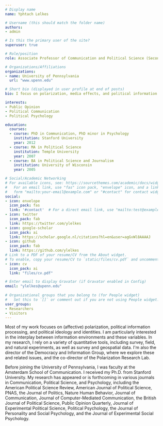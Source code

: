 ```yaml
---
# Display name
name: Yphtach Lelkes

# Username (this should match the folder name)
authors:
- admin

# Is this the primary user of the site?
superuser: true

# Role/position
role: Associate Professor of Communication and Political Science (Secondary)

# Organizations/Affiliations
organizations:
- name: University of Pennsylvania
  url: "www.upenn.edu"

# Short bio (displayed in user profile at end of posts)
bio: I focus on polarization, media effects, and political information processing.

interests:
- Public Opinion
- Political Communication
- Political Psychology

education:
  courses:
  - course: PhD in Communication, PhD minor in Psychology
    institution: Stanford University
    year: 2012
  - course: MA in Political Science
    institution: Temple University
    year: 2007
  - course: BA in Political Science and Journalism 
    institution: University of Wisconsin
    year: 2005

# Social/Academic Networking
# For available icons, see: https://sourcethemes.com/academic/docs/widgets/#icons
#   For an email link, use "fas" icon pack, "envelope" icon, and a link in the
#   form "mailto:your-email@example.com" or "#contact" for contact widget.
social:
- icon: envelope
  icon_pack: fas
  link: '#contact'  # For a direct email link, use "mailto:test@example.org".
- icon: twitter
  icon_pack: fab
  link: https://twitter.com/ylelkes
- icon: google-scholar
  icon_pack: ai
  link: https://scholar.google.nl/citations?hl=en&user=agGvWl8AAAAJ
- icon: github
  icon_pack: fab
  link: https://github.com/ylelkes
# Link to a PDF of your resume/CV from the About widget.
# To enable, copy your resume/CV to `static/files/cv.pdf` and uncomment the lines below.  
- icon: cv
  icon_pack: ai
  link: "files/cv.pdf"

# Enter email to display Gravatar (if Gravatar enabled in Config)
email: "ylelkes@upenn.edu"
  
# Organizational groups that you belong to (for People widget)
#   Set this to `[]` or comment out if you are not using People widget.  
user_groups:
- Researchers
- Visitors
---
```


Most of my work focuses on (affective) polarization, political information processing, and political ideology and identities. I am particularly interested in the interplay between information environments and these variables. In my research, I rely on a variety of quantitative tools, including survey, field, and natural experiments, as well as survey and geospatial data. I'm also the director of the Democracy and Information Group, where we explore these and related issues, and the co-director of the Polarization Research Lab.

Before joining the University of Pennsylvania, I was faculty at the Amsterdam School of Communication. I received my Ph.D. from Stanford University. My research has appeared or is forthcoming in various journals in Communication, Political Science, and Psychology, including the American Political Science Review, American Journal of Political Science, PNAS, the Journal of Politics, Nature Human Behavior, Journal of Communication, Journal of Computer-Mediated Communication, the British Journal of Political Science, Public Opinion Quarterly, Journal of Experimental Political Science, Political Psychology, the Journal of Personality and Social Psychology, and the Journal of Experimental Social Psychology.
